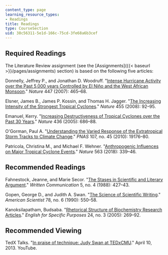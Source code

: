```yaml
---
content_type: page
learning_resource_types:
- Readings
title: Readings
type: CourseSection
uid: 38c56311-5e1d-166c-75cd-3fe68a6b3cef
---
```


Required Readings 
------------------

The Literature Review assignment (see the [Assignments]({{< baseurl >}}/pages/assignments) section) is based on the following five articles:

Donnelly, Jeffrey P., and Jonathan D. Woodruff. "[Intense Hurricane Activity over the Past 5,000 years Controlled by El Niño and the West African Monsoon](https://www.nature.com/articles/nature05834)." _Nature_ 447 (2007): 465–68.

Elsner, James B., James P. Kossin, and Thomas H. Jagger. "[The Increasing Intensity of the Strongest Tropical Cyclones](https://www.nature.com/articles/nature07234)." _Nature_ 455 (2008): 92–95.

Emanuel, Kerry. "[Increasing Destructiveness of Tropical Cyclones over the Past 30 Years](https://www.nature.com/articles/nature03906)." _Nature_ 436 (2005): 686–88.

O'Gorman, Paul A. "[Understanding the Varied Response of the Extratropical Storm Tracks to Climate Change](https://www.pnas.org/content/107/45/19176)." _PNAS_ 107, no. 45 (2010): 19176–80.

Patricola, Christina M., and Michael F. Wehner. "[Anthropogenic Influences on Major Tropical Cyclone Events](https://www.nature.com/articles/s41586-018-0673-2)." _Nature_ 563 (2018): 339–46.

Recommended Readings
--------------------

Fahnestock, Jeanne, and Marie Secor. "[The Stases in Scientific and Literary Argument](https://journals.sagepub.com/doi/10.1177/0741088388005004002)." _Written Communication_ 5, no. 4 (1988): 427–43.

Gopen, George D., and Judith A. Swan. "[The Science of Scientific Writing](https://www.jstor.org/stable/29774235?seq=1#page_scan_tab_contents)." _American Scientist_ 78, no. 6 (1990): 550–58.

Kanoksilapatham, Budsaba. "[Rhetorical Structure of Biochemistry Research Articles](https://www.sciencedirect.com/science/article/pii/S0889490604000705)." _English for Specific Purposes_ 24, no. 3 (2005): 269–92.

Recommended Viewing
-------------------

TedX Talks. "[In praise of technique: Judy Swan at TEDxCMU](https://www.youtube.com/watch?v=1pzjxYCwb08&feature=youtu.be)." April 10, 2013. YouTube.